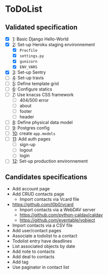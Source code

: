 # ToDoList

## Validated specification

* [x] [1][1]: Basic Django Hello-World
* [x] [2][2]: Set-up Heroku staging environnement
    - [x] `Procfile`
    - [x] `settings.py`
    - [x] `gunicorn`
    - [x] `ENV_VARS`
* [x] [3][3]: Set-up Sentry
* [ ] [4][4]: Set-up travis
* [ ] [5][5]: Define template grid
* [ ] [6][6]: Configure statics
* [ ] [7][7]: Use knacss CSS framework
    - [ ] 404/500 error
    - [ ] about
    - [ ] footer
    - [ ] header
* [ ] [8][8]: Define physical data model
* [ ] [9][9]: Postgres config
* [ ] [10][10]: create `app.models`
* [ ] [11][11]: Add auth pages
    - [ ] sign-up
    - [ ] logout
    - [ ] login
* [ ] [12][12]: Set-up production environnement

## Candidates specifications

* Add account page
* Add CRUD contacts page
    - Import contacts via Vcard file
* https://github.com/l0b0/vcard
    - Import contacts via a WebDAV server
    - https://github.com/python-caldav/caldav
    - https://github.com/eventable/vobject
* Import contacts via a CSV file
* Add user/contact pages
* Associate a todolist to a contact
* Todolist entry have deadlines
* List associated objects by date
* Add note to contacts
* Add deal to contacts
* Add tag
* Use paginator in contact list

[1]: https://github.com/freezed/ocp13/issues/1
[2]: https://github.com/freezed/ocp13/issues/2
[3]: https://github.com/freezed/ocp13/issues/3
[4]: https://github.com/freezed/ocp13/issues/4
[5]: https://github.com/freezed/ocp13/issues/5
[6]: https://github.com/freezed/ocp13/issues/6
[7]: https://github.com/freezed/ocp13/issues/7
[8]: https://github.com/freezed/ocp13/issues/8
[9]: https://github.com/freezed/ocp13/issues/9
[10]: https://github.com/freezed/ocp13/issues/10
[11]: https://github.com/freezed/ocp13/issues/11
[12]: https://github.com/freezed/ocp13/issues/12
